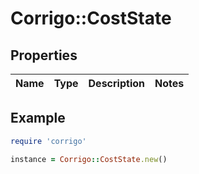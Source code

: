 # Corrigo::CostState

## Properties

| Name | Type | Description | Notes |
| ---- | ---- | ----------- | ----- |

## Example

```ruby
require 'corrigo'

instance = Corrigo::CostState.new()
```


